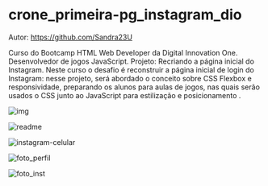# crone_primeira-pg_instagram_dio

Autor: https://github.com/Sandra23U 

Curso do Bootcamp HTML Web Developer da Digital Innovation One.
Desenvolvedor de jogos JavaScript.
Projeto: Recriando a página inicial do Instagram. Neste curso o desafio é reconstruir a página inicial de login do Instagram: nesse projeto, será abordado o conceito sobre CSS Flexbox e responsividade, preparando os alunos para aulas de jogos, nas quais serão usados ​​o CSS junto ao JavaScript para estilização e posicionamento .

![img](https://user-images.githubusercontent.com/66983974/118143889-351ce900-b3e2-11eb-86df-437c1db3ac73.png)

![readme](https://user-images.githubusercontent.com/66983974/118144177-875e0a00-b3e2-11eb-8cff-baf055693468.png)

![instagram-celular](https://user-images.githubusercontent.com/66983974/118144401-cab87880-b3e2-11eb-8795-4ba32f432506.png)

![foto_perfil](https://user-images.githubusercontent.com/66983974/118144585-005d6180-b3e3-11eb-998c-c05f25484140.jpg)

![foto_inst](https://user-images.githubusercontent.com/66983974/118144991-75309b80-b3e3-11eb-8227-34c7c57edd29.jpg)
